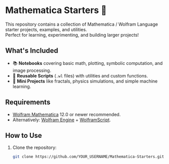 # Mathematica Starters 🚀

This repository contains a collection of Mathematica / Wolfram Language starter projects, examples, and utilities.  
Perfect for learning, experimenting, and building larger projects!

## What's Included
- 📚 **Notebooks** covering basic math, plotting, symbolic computation, and image processing.
- 🔧 **Reusable Scripts** (`.wl` files) with utilities and custom functions.
- 🧪 **Mini Projects** like fractals, physics simulations, and simple machine learning.

## Requirements
- [Wolfram Mathematica](https://www.wolfram.com/mathematica/) 12.0 or newer recommended.
- Alternatively: [Wolfram Engine](https://www.wolfram.com/engine/) + [WolframScript](https://www.wolfram.com/wolframscript/).

## How to Use
1. Clone the repository:
   ```bash
   git clone https://github.com/YOUR_USERNAME/Mathematica-Starters.git
